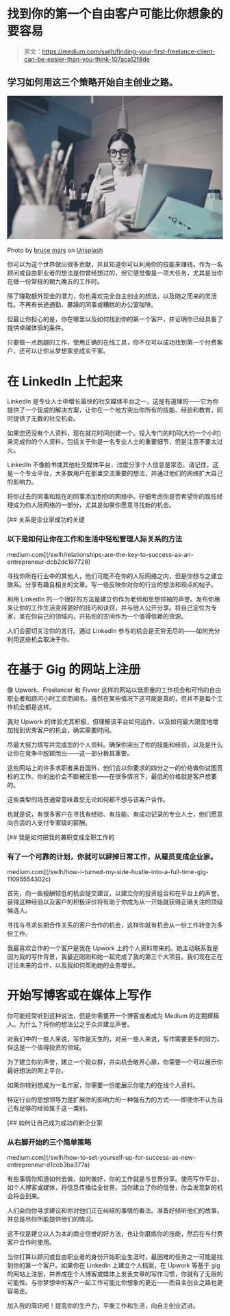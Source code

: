 # 找到你的第一个自由客户可能比你想象的要容易

> 原文：<https://medium.com/swlh/finding-your-first-freelance-client-can-be-easier-than-you-think-107aca12f8de>

## 学习如何用这三个策略开始自主创业之路。

![](img/5c90090380b14c71ca2535a871a4f755.png)

Photo by [bruce mars](https://unsplash.com/@brucemars?utm_source=medium&utm_medium=referral) on [Unsplash](https://unsplash.com?utm_source=medium&utm_medium=referral)

你可以为这个世界做出很多贡献，并且知道你可以利用你的技能来赚钱。作为一名顾问或自由职业者的想法是你曾经想过的，但它感觉像是一项大任务，尤其是当你在做一份常规的朝九晚五的工作时。

除了赚取额外现金的潜力，你也喜欢完全自主创业的想法，以及随之而来的灵活性。不再有长途通勤、暴躁的同事或糟糕的办公室咖啡。

但最让你担心的是，你在哪里以及如何找到你的第一个客户，并证明你已经具备了提供卓越体验的条件。

只要做一点跑腿的工作，使用正确的在线工具，你不仅可以成功找到第一个付费客户，还可以让你从梦想家变成实干家。

# 在 LinkedIn 上忙起来

LinkedIn 是专业人士中增长最快的社交媒体平台之一，这是有道理的——它为你提供了一个现成的解决方案，让你在一个地方突出你所有的技能、经验和教育，同时提供了无数的社交机会。

如果您还没有个人资料，现在就花时间创建一个。投入专门的时间(大约一个小时)来完成你的个人资料。包括关于你是一名专业人士的重要细节，但是注意不要太过火。

LinkedIn 不像脸书或其他社交媒体平台，过度分享个人信息是常态。请记住，这是一个专业平台，大多数用户在那里交流重要的想法，并通过他们的网络扩大自己的影响力。

将你过去的同事和现在的同事添加到你的网络中。仔细考虑你是否希望你的现任经理成为你人际网络的一部分，尤其是如果你愿意寻找新的机会。

[](/swlh/relationships-are-the-key-to-success-as-an-entrepreneur-dcb2dc167728) [## 关系是企业家成功的关键

### 以下是如何让你在工作和生活中轻松管理人际关系的方法

medium.com](/swlh/relationships-are-the-key-to-success-as-an-entrepreneur-dcb2dc167728) 

寻找你所在行业中的其他人，他们可能不在你的人际网络之内，但是你想与之建立联系。分享有趣且相关的文章。写一些反映你对你的行业的想法和观点的帖子。

利用 LinkedIn 的一个很好的方法是建立你作为老师和思想领袖的声誉。发布你用来让你的工作生活变得更好的技巧和诀窍，并与他人公开分享。将自己定位为专家，呆在你自己的领域内，开拓你的空间作为一个值得信赖的资源。

人们会密切关注你的言行。通过 LinkedIn 参与的机会是无穷无尽的——如何充分利用这些机会取决于你。

# 在基于 Gig 的网站上注册

像 Upwork、Freelancer 和 Fivver 这样的网站以低质量的工作机会和可怜的自由职业者和顾问小时工资而闻名。虽然在某些情况下这可能是真的，但并不是每个工作机会都是这样。

我对 Upwork 的体验尤其积极，但理解该平台如何运作，以及如何最大限度地增加找到优秀客户的机会，确实需要时间。

尽最大努力填写并完成您的个人资料。确保你突出了你的技能和经验，以及是什么让你在竞争中脱颖而出——这一部分极其重要。

这些网站上的许多求职者来自国外，他们会以你要求的四分之一的价格做你试图竞标的工作。你的出价会不断被压低——在很多情况下，最低的价格就是客户想要的。

这些类型的场景通常意味着您无论如何都不想与该客户合作。

也就是说，有很多客户在寻找有经验、有技能、有成功记录的专业人士，他们愿意向合适的人支付专家级的薪酬。

[](/swlh/how-i-turned-my-side-hustle-into-a-full-time-gig-11095554302c) [## 我是如何把我的兼职变成全职工作的

### 有了一个可靠的计划，你就可以辞掉日常工作，从雇员变成企业家。

medium.com](/swlh/how-i-turned-my-side-hustle-into-a-full-time-gig-11095554302c) 

首先，向一些报酬较低的机会提交建议，以建立你的投资组合和在平台上的声誉。获得这种经验以及客户的积极评价将有助于你成为从一开始就获得正确关注的顶级候选人。

寻找与寻求长期合作关系的客户合作的机会，这样你就有机会从一份工作转变为多份工作。

我最喜欢合作的一个客户是我在 Upwork 上的个人资料带来的。她主动联系我是因为我的写作背景，我最近刚刚和她一起完成了我的第三个大项目。我们现在正在讨论未来的合作，以及我如何帮助她的业务增长。

# 开始写博客或在媒体上写作

你可能经常听到这种说法，但是你需要开一个博客或者成为 Medium 的定期撰稿人。为什么？将你的想法公之于众并建立声誉。

对我们中的一些人来说，写作是天生的，对另一些人来说，写作需要更多的努力，但这是一个值得投资的领域。

为了建立你的声誉，建立一个观众群，并向机会敞开心扉，你需要一个可以展示你最好想法的网上平台。

如果你特别想成为一名作家，你需要一份能展示你能力的在线个人资料。

特定行业的思想领导力是扩展你的影响力的一种强有力的方式——即使你不认为自己有足够的经验属于这一类别。

[](/swlh/how-to-set-yourself-up-for-success-as-new-entrepreneur-d1ccb3ba377a) [## 如何让自己成为成功的新企业家

### 从右脚开始的三个简单策略

medium.com](/swlh/how-to-set-yourself-up-for-success-as-new-entrepreneur-d1ccb3ba377a) 

有些事情你知道如何去做，如何做好，你的工作就是与世界分享。使用写作平台，如个人博客或媒体，将信息传播给全世界。当你建立了你的信誉，你会发现新的机会将会到来。

人们会向你寻求建议和你对他们正在纠结的事情的看法。准备好倾听他们的故事，并总是尽你所能提供他们的情况。

这不仅是建立以人为本的商业信誉的好方法，也让你磨练你的技能，然后在与付费客户合作时使用。

当你打算以顾问或自由职业者的身份开始职业生涯时，最困难的任务之一可能是找到你的第一个客户。如果你在 LinkedIn 上建立个人档案，在 Upwork 等基于 gig 的网站上注册，并养成在个人博客或媒体上发表文章的写作习惯，你就有了无限的可能性。与你梦想中的客户一起工作可能比你想象的更近——而自主创业之路也更容易走。

加入我的简讯吧！提高你的生产力，平衡工作和生活，向自主创业迈进。